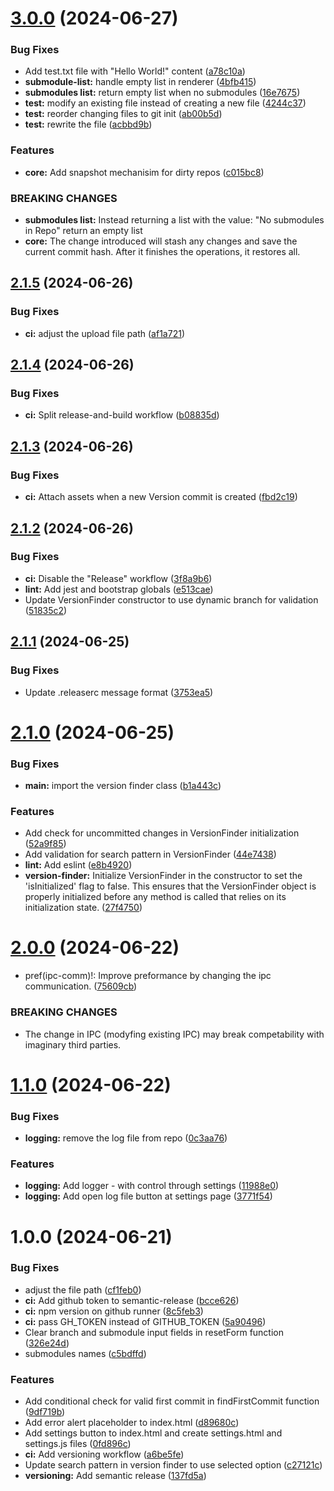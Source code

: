 # [3.0.0](https://github.com/LevyMatan/version_finder/compare/v2.1.5...v3.0.0) (2024-06-27)


### Bug Fixes

* Add test.txt file with "Hello World!" content ([a78c10a](https://github.com/LevyMatan/version_finder/commit/a78c10ae4a1baacdd73698dcc1791aba458e9e73))
* **submodule-list:** handle empty list in renderer ([4bfb415](https://github.com/LevyMatan/version_finder/commit/4bfb415717d86347eefd68e5ef6e1bb21d079727))
* **submodules list:** return empty list when no submodules ([16e7675](https://github.com/LevyMatan/version_finder/commit/16e7675e11705f0161d3b3847b6cce29f764428a))
* **test:** modify an existing file instead of creating a new file ([4244c37](https://github.com/LevyMatan/version_finder/commit/4244c3760a22df27b89633fc95408db25c75f55a))
* **test:** reorder changing files to git init ([ab00b5d](https://github.com/LevyMatan/version_finder/commit/ab00b5dd02af05da0864bc674fbcd8f28fecd6e7))
* **test:** rewrite the file ([acbbd9b](https://github.com/LevyMatan/version_finder/commit/acbbd9bae902a6862998f436852c89639f9ad7eb))


### Features

* **core:** Add snapshot mechanisim for dirty repos ([c015bc8](https://github.com/LevyMatan/version_finder/commit/c015bc8764b61e36bd7ba89c48d76e2ec22a4350))


### BREAKING CHANGES

* **submodules list:** Instead returning a list with the value: "No submodules in Repo"
return an empty list
* **core:** The change introduced will stash any changes and save the current commit hash. After it finishes the operations, it restores all.

## [2.1.5](https://github.com/LevyMatan/version_finder/compare/v2.1.4...v2.1.5) (2024-06-26)


### Bug Fixes

* **ci:** adjust the upload file path ([af1a721](https://github.com/LevyMatan/version_finder/commit/af1a721906f479f5d268a48d4d5c99a3623f0dc6))

## [2.1.4](https://github.com/LevyMatan/version_finder/compare/v2.1.3...v2.1.4) (2024-06-26)


### Bug Fixes

* **ci:** Split release-and-build workflow ([b08835d](https://github.com/LevyMatan/version_finder/commit/b08835d91a60dae5607f07fb0a570779f0974215))

## [2.1.3](https://github.com/LevyMatan/version_finder/compare/v2.1.2...v2.1.3) (2024-06-26)


### Bug Fixes

* **ci:** Attach assets when a new Version commit is created ([fbd2c19](https://github.com/LevyMatan/version_finder/commit/fbd2c192ea5f031b51cf1c94230ebecc05f08abd))

## [2.1.2](https://github.com/LevyMatan/version_finder/compare/v2.1.1...v2.1.2) (2024-06-26)


### Bug Fixes

* **ci:** Disable the "Release" workflow ([3f8a9b6](https://github.com/LevyMatan/version_finder/commit/3f8a9b6cc5463c5796c2f11cde05bfe89138ca5f))
* **lint:** Add jest and bootstrap globals ([e513cae](https://github.com/LevyMatan/version_finder/commit/e513cae7da7b5d2a678b0467af6c3b4a61d49854))
* Update VersionFinder constructor to use dynamic branch for validation ([51835c2](https://github.com/LevyMatan/version_finder/commit/51835c250598b9ec84895d1aac527288dc6f32bf))

## [2.1.1](https://github.com/LevyMatan/version_finder/compare/v2.1.0...v2.1.1) (2024-06-25)


### Bug Fixes

* Update .releaserc message format ([3753ea5](https://github.com/LevyMatan/version_finder/commit/3753ea5c56d966b1c3105f55f7616e04fb56efec))

# [2.1.0](https://github.com/LevyMatan/version_finder/compare/v2.0.0...v2.1.0) (2024-06-25)


### Bug Fixes

* **main:** import the version finder class ([b1a443c](https://github.com/LevyMatan/version_finder/commit/b1a443c874690e9d1a5afbe00653bf2ef3accb17))


### Features

* Add check for uncommitted changes in VersionFinder initialization ([52a9f85](https://github.com/LevyMatan/version_finder/commit/52a9f85c01770aa3e331602dbaead4e3dadfa0c9))
* Add validation for search pattern in VersionFinder ([44e7438](https://github.com/LevyMatan/version_finder/commit/44e7438e5d8e202b3cc1e2b674fed2a2f9638ac5))
* **lint:** Add eslint ([e8b4920](https://github.com/LevyMatan/version_finder/commit/e8b4920b376d2b76042027b45c3ad30957743114))
* **version-finder:** Initialize VersionFinder in the constructor to set the 'isInitialized' flag to false. This ensures that the VersionFinder object is properly initialized before any method is called that relies on its initialization state. ([27f4750](https://github.com/LevyMatan/version_finder/commit/27f475036625f65ab33feddd4578a441feadea61))

# [2.0.0](https://github.com/LevyMatan/version_finder/compare/v1.1.0...v2.0.0) (2024-06-22)


* pref(ipc-comm)!: Improve preformance by changing the ipc communication. ([75609cb](https://github.com/LevyMatan/version_finder/commit/75609cbdecac9092eb052773ad8b95b75a88143f))


### BREAKING CHANGES

* The change in IPC (modyfing existing IPC) may break competability with imaginary third parties.

# [1.1.0](https://github.com/LevyMatan/version_finder/compare/v1.0.0...v1.1.0) (2024-06-22)


### Bug Fixes

* **logging:** remove the log file from repo ([0c3aa76](https://github.com/LevyMatan/version_finder/commit/0c3aa766f49747e5fa3bfda74b1b6333d626019a))


### Features

* **logging:** Add logger - with control through settings ([11988e0](https://github.com/LevyMatan/version_finder/commit/11988e0f2be18c82d2c1c90d38a26bd07111b7fa))
* **logging:** Add open log file button at settings page ([3771f54](https://github.com/LevyMatan/version_finder/commit/3771f54a09f08c5f62423500170d216113106ff2))

# 1.0.0 (2024-06-21)


### Bug Fixes

* adjust the file path ([cf1feb0](https://github.com/LevyMatan/version_finder/commit/cf1feb05297d18bf1e02f1445575904a891568a0))
* **ci:** Add github token to semantic-release ([bcce626](https://github.com/LevyMatan/version_finder/commit/bcce62639fc2ed33b0f7c56e9a04318bb09e1bdb))
* **ci:** npm version on github runner ([8c5feb3](https://github.com/LevyMatan/version_finder/commit/8c5feb301c0c468928a2d20f2972725632bbcec0))
* **ci:** pass GH_TOKEN instead of GITHUB_TOKEN ([5a90496](https://github.com/LevyMatan/version_finder/commit/5a904960693a022c064f3c9e2c8496d17854bd7d))
* Clear branch and submodule input fields in resetForm function ([326e24d](https://github.com/LevyMatan/version_finder/commit/326e24d60aef96309ac7f6dfb40add56248a7b51))
* submodules names ([c5bdffd](https://github.com/LevyMatan/version_finder/commit/c5bdffd8c1e534a4d0c3da068aa3e42653cedd5f))


### Features

* Add conditional check for valid first commit in findFirstCommit function ([9df719b](https://github.com/LevyMatan/version_finder/commit/9df719b767dfbd689e5c242f053600d06617dbea))
* Add error alert placeholder to index.html ([d89680c](https://github.com/LevyMatan/version_finder/commit/d89680c8a5cf9e5e876afdc266bc659616c0c3ed))
* Add settings button to index.html and create settings.html and settings.js files ([0fd896c](https://github.com/LevyMatan/version_finder/commit/0fd896c44a2e8b1fdfb638d3b451e2a344462c42))
* **ci:** Add versioning workflow ([a6be5fe](https://github.com/LevyMatan/version_finder/commit/a6be5fe2036dce0de4e49bfae566444469176f82))
* Update search pattern in version finder to use selected option ([c27121c](https://github.com/LevyMatan/version_finder/commit/c27121c23d785428c1c22510e8821a5c940f3375))
* **versioning:** Add semantic release ([137fd5a](https://github.com/LevyMatan/version_finder/commit/137fd5ab3200123b71e203f05ab76d191a904722))
